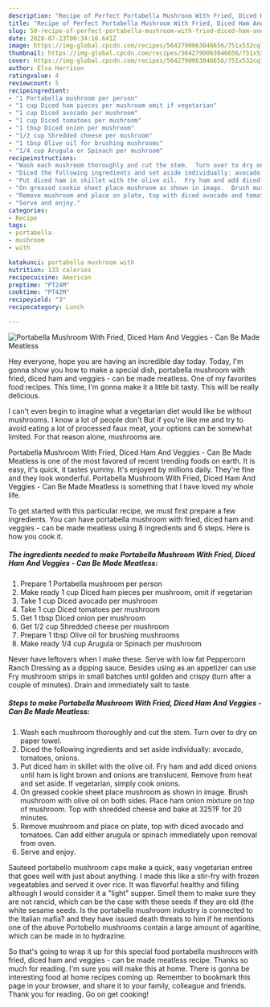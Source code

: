 ```yaml
---
description: "Recipe of Perfect Portabella Mushroom With Fried, Diced Ham And Veggies - Can Be Made Meatless"
title: "Recipe of Perfect Portabella Mushroom With Fried, Diced Ham And Veggies - Can Be Made Meatless"
slug: 50-recipe-of-perfect-portabella-mushroom-with-fried-diced-ham-and-veggies-can-be-made-meatless
date: 2020-07-23T00:34:16.641Z
image: https://img-global.cpcdn.com/recipes/5642790063046656/751x532cq70/portabella-mushroom-with-fried-diced-ham-and-veggies-can-be-made-meatless-recipe-main-photo.jpg
thumbnail: https://img-global.cpcdn.com/recipes/5642790063046656/751x532cq70/portabella-mushroom-with-fried-diced-ham-and-veggies-can-be-made-meatless-recipe-main-photo.jpg
cover: https://img-global.cpcdn.com/recipes/5642790063046656/751x532cq70/portabella-mushroom-with-fried-diced-ham-and-veggies-can-be-made-meatless-recipe-main-photo.jpg
author: Elva Harrison
ratingvalue: 4
reviewcount: 5
recipeingredient:
- "1 Portabella mushroom per person"
- "1 cup Diced ham pieces per mushroom omit if vegetarian"
- "1 cup Diced avocado per mushroom"
- "1 cup Diced tomatoes per mushroom"
- "1 tbsp Diced onion per mushroom"
- "1/2 cup Shredded cheese per mushroom"
- "1 tbsp Olive oil for brushing mushrooms"
- "1/4 cup Arugula or Spinach per mushroom"
recipeinstructions:
- "Wash each mushroom thoroughly and cut the stem.  Turn over to dry on paper towel."
- "Diced the following ingredients and set aside individually: avocado, tomatoes, onions."
- "Put diced ham in skillet with the olive oil.  Fry ham and add diced onions until ham is light brown and onions are translucent.  Remove from heat and set aside.  If vegetarian, simply cook onions."
- "On greased cookie sheet place mushroom as shown in image.  Brush mushroom with olive oil on both sides. Place ham onion mixture on top of mushroom.  Top with shredded cheese and bake at 325?F for 20 minutes."
- "Remove mushroom and place on plate, top with diced avocado and tomatoes.  Can add either arugula or spinach immediately upon removal from oven."
- "Serve and enjoy."
categories:
- Recipe
tags:
- portabella
- mushroom
- with

katakunci: portabella mushroom with 
nutrition: 133 calories
recipecuisine: American
preptime: "PT24M"
cooktime: "PT42M"
recipeyield: "3"
recipecategory: Lunch

---
```



![Portabella Mushroom With Fried, Diced Ham And Veggies - Can Be Made Meatless](https://img-global.cpcdn.com/recipes/5642790063046656/751x532cq70/portabella-mushroom-with-fried-diced-ham-and-veggies-can-be-made-meatless-recipe-main-photo.jpg)

Hey everyone, hope you are having an incredible day today. Today, I'm gonna show you how to make a special dish, portabella mushroom with fried, diced ham and veggies - can be made meatless. One of my favorites food recipes. This time, I'm gonna make it a little bit tasty. This will be really delicious.

I can&#39;t even begin to imagine what a vegetarian diet would like be without mushrooms. I know a lot of people don&#39;t But if you&#39;re like me and try to avoid eating a lot of processed faux meat, your options can be somewhat limited. For that reason alone, mushrooms are.

Portabella Mushroom With Fried, Diced Ham And Veggies - Can Be Made Meatless is one of the most favored of recent trending foods on earth. It is easy, it's quick, it tastes yummy. It's enjoyed by millions daily. They're fine and they look wonderful. Portabella Mushroom With Fried, Diced Ham And Veggies - Can Be Made Meatless is something that I have loved my whole life.


To get started with this particular recipe, we must first prepare a few ingredients. You can have portabella mushroom with fried, diced ham and veggies - can be made meatless using 8 ingredients and 6 steps. Here is how you cook it.

<!--inarticleads1-->

##### The ingredients needed to make Portabella Mushroom With Fried, Diced Ham And Veggies - Can Be Made Meatless:

1. Prepare 1 Portabella mushroom per person
1. Make ready 1 cup Diced ham pieces per mushroom, omit if vegetarian
1. Take 1 cup Diced avocado per mushroom
1. Take 1 cup Diced tomatoes per mushroom
1. Get 1 tbsp Diced onion per mushroom
1. Get 1/2 cup Shredded cheese per mushroom
1. Prepare 1 tbsp Olive oil for brushing mushrooms
1. Make ready 1/4 cup Arugula or Spinach per mushroom


Never have leftovers when I make these. Serve with low fat Peppercorn Ranch Dressing as a dipping sauce. Besides using as an appetizer can use Fry mushroom strips in small batches until golden and crispy (turn after a couple of minutes). Drain and immediately salt to taste. 

<!--inarticleads2-->

##### Steps to make Portabella Mushroom With Fried, Diced Ham And Veggies - Can Be Made Meatless:

1. Wash each mushroom thoroughly and cut the stem.  Turn over to dry on paper towel.
1. Diced the following ingredients and set aside individually: avocado, tomatoes, onions.
1. Put diced ham in skillet with the olive oil.  Fry ham and add diced onions until ham is light brown and onions are translucent.  Remove from heat and set aside.  If vegetarian, simply cook onions.
1. On greased cookie sheet place mushroom as shown in image.  Brush mushroom with olive oil on both sides. Place ham onion mixture on top of mushroom.  Top with shredded cheese and bake at 325?F for 20 minutes.
1. Remove mushroom and place on plate, top with diced avocado and tomatoes.  Can add either arugula or spinach immediately upon removal from oven.
1. Serve and enjoy.


Sauteed portabello mushroom caps make a quick, easy vegetarian entree that goes well with just about anything. I made this like a stir-fry with frozen vegeatables and served it over rice. It was flavorful healthy and filling although I would consider it a &#34;light&#34; supper. Smell them to make sure they are not rancid, which can be the case with these seeds if they are old (the white sesame seeds. Is the portabella mushroom industry is connected to the Italian mafia? and they have issued death threats to him if he mentions one of the above Portobello mushrooms contain a large amount of agaritine, which can be made in to hydrazine. 

So that's going to wrap it up for this special food portabella mushroom with fried, diced ham and veggies - can be made meatless recipe. Thanks so much for reading. I'm sure you will make this at home. There is gonna be interesting food at home recipes coming up. Remember to bookmark this page in your browser, and share it to your family, colleague and friends. Thank you for reading. Go on get cooking!
